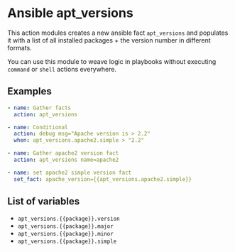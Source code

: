 # Ansible apt_versions

This action modules creates a new ansible fact `apt_versions` and populates it
with a list of all installed packages + the version number in different formats.

You can use this module to weave logic in playbooks without executing `command`
or `shell` actions everywhere.

## Examples

``` yml
- name: Gather facts
  action: apt_versions

- name: Conditional
  action: debug msg="Apache version is > 2.2"
  when: apt_versions.apache2.simple > "2.2"
```

``` yml
- name: Gather apache2 version fact
  action: apt_versions name=apache2

- name: set apache2 simple version fact
  set_fact: apache_version={{apt_versions.apache2.simple}}
```

## List of variables

- `apt_versions.{{package}}.version`
- `apt_versions.{{package}}.major`
- `apt_versions.{{package}}.minor`
- `apt_versions.{{package}}.simple`
